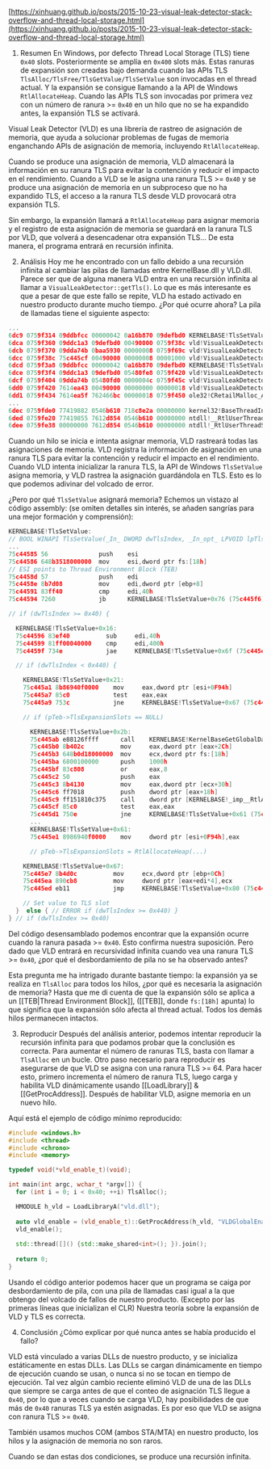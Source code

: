 
[https://xinhuang.github.io/posts/2015-10-23-visual-leak-detector-stack-overflow-and-thread-local-storage.html](https://xinhuang.github.io/posts/2015-10-23-visual-leak-detector-stack-overflow-and-thread-local-storage.html)

1. Resumen
En Windows, por defecto Thread Local Storage (TLS) tiene ``0x40`` slots. Posteriormente se amplía en ``0x400`` slots más. Estas ranuras de expansión son creadas bajo demanda cuando las APIs TLS `TlsAlloc/TlsFree/TlsGetValue/TlsSetValue` son invocadas en el thread actual. Y la expansión se consigue llamando a la API de Windows `RtlAllocateHeap`. Cuando las APIs TLS son invocadas por primera vez con un número de ranura >= ``0x40`` en un hilo que no se ha expandido antes, la expansión TLS se activará.

Visual Leak Detector (VLD) es una librería de rastreo de asignación de memoria, que ayuda a solucionar problemas de fugas de memoria enganchando APIs de asignación de memoria, incluyendo `RtlAllocateHeap`.

Cuando se produce una asignación de memoria, VLD almacenará la información en su ranura TLS para evitar la contención y reducir el impacto en el rendimiento. Cuando a VLD se le asigna una ranura TLS >= ``0x40`` y se produce una asignación de memoria en un subproceso que no ha expandido TLS, el acceso a la ranura TLS desde VLD provocará otra expansión TLS.

Sin embargo, la expansión llamará a `RtlAllocateHeap` para asignar memoria y el registro de esta asignación de memoria se guardará en la ranura TLS por VLD, que volverá a desencadenar otra expansión TLS... De esta manera, el programa entrará en recursión infinita.

2. Análisis
Hoy me he encontrado con un fallo debido a una recursión infinita al cambiar las pilas de llamadas entre KernelBase.dll y VLD.dll. Parece ser que de alguna manera VLD entra en una recursión infinita al llamar a `VisualLeakDetector::getTls()`. Lo que es más interesante es que a pesar de que este fallo se repite, VLD ha estado activado en nuestro producto durante mucho tiempo.
¿Por qué ocurre ahora?
La pila de llamadas tiene el siguiente aspecto:
```c
...
6dc9 0759f314 09ddbfcc 00000042 0a16b870 09defbd0 KERNELBASE!TlsSetValue+0x4f
6dca 0759f360 09ddc1a3 09defbd0 00490000 0759f38c vld!VisualLeakDetector::getTls+0xfc [c:\build\vld\v24c\src\vld.cpp @ 1075]
6dcb 0759f370 09dda74b 0baa5930 00000008 0759f69c vld!VisualLeakDetector::enabled+0x23 [c:\build\vld\v24c\src\vld.cpp @ 982]
6dcc 0759f38c 75c445cf 00490000 00000008 00001000 vld!VisualLeakDetector::_HeapAlloc+0x2b [c:\build\vld\v24c\src\vld_hooks.cpp @ 1617]
6dcd 0759f3a8 09ddbfcc 00000042 0a16b870 09defbd0 KERNELBASE!TlsSetValue+0x4f
6dce 0759f3f4 09ddc1a3 09defbd0 05480fe8 0759f420 vld!VisualLeakDetector::getTls+0xfc [c:\build\vld\v24c\src\vld.cpp @ 1075]
6dcf 0759f404 09dda74b 05480fd0 0000004c 0759f45c vld!VisualLeakDetector::enabled+0x23 [c:\build\vld\v24c\src\vld.cpp @ 982]
6dd0 0759f420 7614ea43 00490000 00000000 00000018 vld!VisualLeakDetector::_HeapAlloc+0x2b [c:\build\vld\v24c\src\vld_hooks.cpp @ 1617]
6dd1 0759f434 7614ea5f 762466bc 00000018 0759f450 ole32!CRetailMalloc_Alloc+0x16 [d:\w7rtm\com\ole32\com\class\memapi.cxx @ 641]
...
6dec 0759fde0 77419882 0546b610 718c8e2a 00000000 kernel32!BaseThreadInitThunk+0xe
6ded 0759fe20 77419855 7612d854 0546b610 00000000 ntdll!__RtlUserThreadStart+0x70
6dee 0759fe38 00000000 7612d854 0546b610 00000000 ntdll!_RtlUserThreadStart+0x1b
```

Cuando un hilo se inicia e intenta asignar memoria, VLD rastreará todas las asignaciones de memoria. VLD registra la información de asignación en una ranura TLS para evitar la contención y reducir el impacto en el rendimiento. Cuando VLD intenta inicializar la ranura TLS, la API de Windows `TlsSetValue` asigna memoria, y VLD rastrea la asignación guardándola en TLS. Esto es lo que podemos adivinar del volcado de error.

¿Pero por qué `TlsSetValue` asignará memoria? Echemos un vistazo al código assembly: (se omiten detalles sin interés, se añaden sangrías para una mejor formación y comprensión):
```c
KERNELBASE!TlsSetValue:
// BOOL WINAPI TlsSetValue(_In_ DWORD dwTlsIndex, _In_opt_ LPVOID lpTlsValue)
...
75c44585 56              push    esi
75c44586 648b3518000000  mov     esi,dword ptr fs:[18h]
// ESI points to Thread Environment Block (TEB)
75c4458d 57              push    edi
75c4458e 8b7d08          mov     edi,dword ptr [ebp+8]
75c44591 83ff40          cmp     edi,40h
75c44594 7260            jb      KERNELBASE!TlsSetValue+0x76 (75c445f6)  Branch

// if (dwTlsIndex >= 0x40) {

  KERNELBASE!TlsSetValue+0x16:
  75c44596 83ef40          sub     edi,40h
  75c44599 81ff00040000    cmp     edi,400h
  75c4459f 734e            jae     KERNELBASE!TlsSetValue+0x6f (75c445ef)  Branch

  // if (dwTlsIndex < 0x440) {

    KERNELBASE!TlsSetValue+0x21:
    75c445a1 8b86940f0000    mov     eax,dword ptr [esi+0F94h]
    75c445a7 85c0            test    eax,eax
    75c445a9 753c            jne     KERNELBASE!TlsSetValue+0x67 (75c445e7)  Branch

    // if (pTeb->TlsExpansionSlots == NULL)

      KERNELBASE!TlsSetValue+0x2b:
      75c445ab e88126ffff      call    KERNELBASE!KernelBaseGetGlobalData (75c36c31)
      75c445b0 8b402c          mov     eax,dword ptr [eax+2Ch]
      75c445b3 648b0d18000000  mov     ecx,dword ptr fs:[18h]
      75c445ba 6800100000      push    1000h
      75c445bf 83c808          or      eax,8
      75c445c2 50              push    eax
      75c445c3 8b4130          mov     eax,dword ptr [ecx+30h]
      75c445c6 ff7018          push    dword ptr [eax+18h]
      75c445c9 ff151810c375    call    dword ptr [KERNELBASE!_imp__RtlAllocateHeap (75c31018)]
      75c445cf 85c0            test    eax,eax
      75c445d1 750e            jne     KERNELBASE!TlsSetValue+0x61 (75c445e1)  Branch
      ...
      KERNELBASE!TlsSetValue+0x61:
      75c445e1 8986940f0000    mov     dword ptr [esi+0F94h],eax

      // pTeb->TlsExpansionSlots = RtlAllocateHeap(...)

    KERNELBASE!TlsSetValue+0x67:
    75c445e7 8b4d0c          mov     ecx,dword ptr [ebp+0Ch]
    75c445ea 890cb8          mov     dword ptr [eax+edi*4],ecx
    75c445ed eb11            jmp     KERNELBASE!TlsSetValue+0x80 (75c44600)  Branch

    // Set value to TLS slot
  }  else { // ERROR if (dwTlsIndex >= 0x440) }
} // if (dwTlsIndex >= 0x40)
```

Del código desensamblado podemos encontrar que la expansión ocurre cuando la ranura pasada >= ``0x40``. Esto confirma nuestra suposición. Pero dado que VLD entrará en recursividad infinita cuando vea una ranura TLS >= ``0x40``, ¿por qué el desbordamiento de pila no se ha observado antes?

Esta pregunta me ha intrigado durante bastante tiempo: la expansión ya se realiza en `TlsAlloc` para todos los hilos, ¿por qué es necesaria la asignación de memoria? Hasta que me di cuenta de que la expansión sólo se aplica a un [[TEB|Thread Environment Block]], ([[TEB]], donde `fs:[18h]` apunta) lo que significa que la expansión sólo afecta al thread actual. Todos los demás hilos permanecen intactos.

3. Reproducir
Después del análisis anterior, podemos intentar reproducir la recursión infinita para que podamos probar que la conclusión es correcta.
Para aumentar el número de ranuras TLS, basta con llamar a `TlsAlloc` en un bucle.
Otro paso necesario para reproducir es asegurarse de que VLD se asigna con una ranura TLS >= 64. Para hacer esto, primero incrementa el número de ranura TLS, luego carga y habilita VLD dinámicamente usando [[LoadLibrary]] & [[GetProcAddress]]. Después de habilitar VLD, asigne memoria en un nuevo hilo.

Aquí está el ejemplo de código mínimo reproducido:
```cpp
#include <windows.h>
#include <thread>
#include <chrono>
#include <memory>

typedef void(*vld_enable_t)(void);

int main(int argc, wchar_t *argv[]) {
  for (int i = 0; i < 0x40; ++i) TlsAlloc();

  HMODULE h_vld = LoadLibraryA("vld.dll");
  
  auto vld_enable = (vld_enable_t)::GetProcAddress(h_vld, "VLDGlobalEnable");
  vld_enable();
  
  std::thread([]() {std::make_shared<int>(); }).join();
  
  return 0;
}
```
Usando el código anterior podemos hacer que un programa se caiga por desbordamiento de pila, con una pila de llamadas casi igual a la que obtengo del volcado de fallos de nuestro producto. (Excepto por las primeras líneas que inicializan el CLR) Nuestra teoría sobre la expansión de VLD y TLS es correcta.

4. Conclusión
¿Cómo explicar por qué nunca antes se había producido el fallo?

VLD está vinculado a varias DLLs de nuestro producto, y se inicializa estáticamente en estas DLLs. Las DLLs se cargan dinámicamente en tiempo de ejecución cuando se usan, o nunca si no se tocan en tiempo de ejecución. Tal vez algún cambio reciente eliminó VLD de una de las DLLs que siempre se carga antes de que el conteo de asignación TLS llegue a ``0x40``, por lo que a veces cuando se carga VLD, hay posibilidades de que más de ``0x40`` ranuras TLS ya estén asignadas. Es por eso que VLD se asigna con ranura TLS >= ``0x40``.

También usamos muchos COM (ambos STA/MTA) en nuestro producto, los hilos y la asignación de memoria no son raros.

Cuando se dan estas dos condiciones, se produce una recursión infinita.